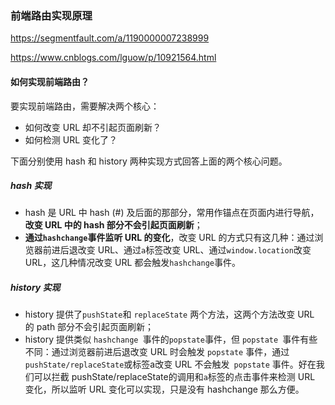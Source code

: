 ### 前端路由实现原理

https://segmentfault.com/a/1190000007238999

https://www.cnblogs.com/lguow/p/10921564.html

#### 如何实现前端路由？

要实现前端路由，需要解决两个核心：

- 如何改变 URL 却不引起页面刷新？
- 如何检测 URL 变化了？

下面分别使用 hash 和 history 两种实现方式回答上面的两个核心问题。

##### hash 实现

- hash 是 URL 中 hash (#) 及后面的那部分，常用作锚点在页面内进行导航，**改变 URL 中的 hash 部分不会引起页面刷新**；
- **通过` hashchange `事件监听 URL 的变化**，改变 URL 的方式只有这几种：通过浏览器前进后退改变 URL、通过`a`标签改变 URL、通过`window.location`改变URL，这几种情况改变 URL 都会触发` hashchange `事件。

##### history 实现

- history 提供了` pushState `和 `replaceState` 两个方法，这两个方法改变 URL 的 path 部分不会引起页面刷新；
- history 提供类似 `hashchange `事件的` popstate `事件，但 `popstate `事件有些不同：通过浏览器前进后退改变 URL 时会触发 `popstate` 事件，通过`pushState/replaceState`或标签a改变 URL 不会触发` popstate` 事件。好在我们可以拦截 pushState/replaceState的调用和`a`标签的点击事件来检测 URL 变化，所以监听 URL 变化可以实现，只是没有 hashchange 那么方便。

